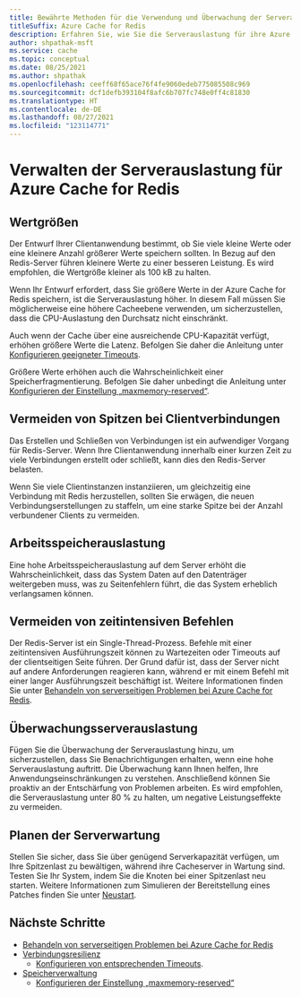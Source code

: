 ```yaml
---
title: Bewährte Methoden für die Verwendung und Überwachung der Serverauslastung für Azure Cache for Redis
titleSuffix: Azure Cache for Redis
description: Erfahren Sie, wie Sie die Serverauslastung für ihre Azure Cache for Redis verwenden und überwachen.
author: shpathak-msft
ms.service: cache
ms.topic: conceptual
ms.date: 08/25/2021
ms.author: shpathak
ms.openlocfilehash: ceeff68f65ace76f4fe9060edeb775085508c969
ms.sourcegitcommit: dcf1defb393104f8afc6b707fc748e0ff4c81830
ms.translationtype: HT
ms.contentlocale: de-DE
ms.lasthandoff: 08/27/2021
ms.locfileid: "123114771"
---
```

# <a name="manage-server-load-for-azure-cache-for-redis"></a>Verwalten der Serverauslastung für Azure Cache for Redis

## <a name="value-sizes"></a>Wertgrößen

Der Entwurf Ihrer Clientanwendung bestimmt, ob Sie viele kleine Werte oder eine kleinere Anzahl größerer Werte speichern sollten. In Bezug auf den Redis-Server führen kleinere Werte zu einer besseren Leistung. Es wird empfohlen, die Wertgröße kleiner als 100 kB zu halten.

Wenn Ihr Entwurf erfordert, dass Sie größere Werte in der Azure Cache for Redis speichern, ist die Serverauslastung höher. In diesem Fall müssen Sie möglicherweise eine höhere Cacheebene verwenden, um sicherzustellen, dass die CPU-Auslastung den Durchsatz nicht einschränkt.

Auch wenn der Cache über eine ausreichende CPU-Kapazität verfügt, erhöhen größere Werte die Latenz. Befolgen Sie daher die Anleitung unter [Konfigurieren geeigneter Timeouts](cache-best-practices-connection.md#configure-appropriate-timeouts).

Größere Werte erhöhen auch die Wahrscheinlichkeit einer Speicherfragmentierung. Befolgen Sie daher unbedingt die Anleitung unter [Konfigurieren der Einstellung „maxmemory-reserved“](cache-best-practices-memory-management.md#configure-your-maxmemory-reserved-setting).

## <a name="avoid-client-connection-spikes"></a>Vermeiden von Spitzen bei Clientverbindungen

Das Erstellen und Schließen von Verbindungen ist ein aufwendiger Vorgang für Redis-Server. Wenn Ihre Clientanwendung innerhalb einer kurzen Zeit zu viele Verbindungen erstellt oder schließt, kann dies den Redis-Server belasten.

Wenn Sie viele Clientinstanzen instanziieren, um gleichzeitig eine Verbindung mit Redis herzustellen, sollten Sie erwägen, die neuen Verbindungserstellungen zu staffeln, um eine starke Spitze bei der Anzahl verbundener Clients zu vermeiden.

## <a name="memory-pressure"></a>Arbeitsspeicherauslastung

Eine hohe Arbeitsspeicherauslastung auf dem Server erhöht die Wahrscheinlichkeit, dass das System Daten auf den Datenträger weitergeben muss, was zu Seitenfehlern führt, die das System erheblich verlangsamen können.

## <a name="avoid-long-running-commands"></a>Vermeiden von zeitintensiven Befehlen

Der Redis-Server ist ein Single-Thread-Prozess. Befehle mit einer zeitintensiven Ausführungszeit können zu Wartezeiten oder Timeouts auf der clientseitigen Seite führen. Der Grund dafür ist, dass der Server nicht auf andere Anforderungen reagieren kann, während er mit einem Befehl mit einer langer Ausführungszeit beschäftigt ist. Weitere Informationen finden Sie unter [Behandeln von serverseitigen Problemen bei Azure Cache for Redis](cache-troubleshoot-server.md).  

## <a name="monitor-server-load"></a>Überwachungsserverauslastung

Fügen Sie die Überwachung der Serverauslastung hinzu, um sicherzustellen, dass Sie Benachrichtigungen erhalten, wenn eine hohe Serverauslastung auftritt. Die Überwachung kann Ihnen helfen, Ihre Anwendungseinschränkungen zu verstehen. Anschließend können Sie proaktiv an der Entschärfung von Problemen arbeiten. Es wird empfohlen, die Serverauslastung unter 80 % zu halten, um negative Leistungseffekte zu vermeiden.

## <a name="plan-for-server-maintenance"></a>Planen der Serverwartung

Stellen Sie sicher, dass Sie über genügend Serverkapazität verfügen, um Ihre Spitzenlast zu bewältigen, während ihre Cacheserver in Wartung sind. Testen Sie Ihr System, indem Sie die Knoten bei einer Spitzenlast neu starten. Weitere Informationen zum Simulieren der Bereitstellung eines Patches finden Sie unter [Neustart](cache-administration.md#reboot).

## <a name="next-steps"></a>Nächste Schritte

- [Behandeln von serverseitigen Problemen bei Azure Cache for Redis](cache-troubleshoot-server.md)
- [Verbindungsresilienz](cache-best-practices-connection.md)
  - [Konfigurieren von entsprechenden Timeouts](cache-best-practices-connection.md#configure-appropriate-timeouts).
- [Speicherverwaltung](cache-best-practices-memory-management.md)
  - [Konfigurieren der Einstellung „maxmemory-reserved“](cache-best-practices-memory-management.md#configure-your-maxmemory-reserved-setting)
